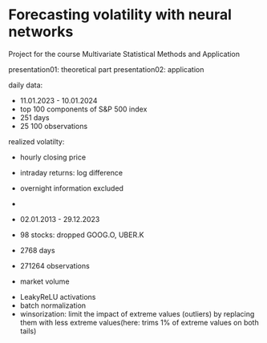 # Forecasting volatility with neural networks

Project for the course Multivariate Statistical Methods and Application

presentation01: theoretical part
presentation02: application

daily data:
- 11.01.2023 - 10.01.2024
- top 100 components of S&P 500 index
- 251 days
- 25 100 observations

realized volatilty:
- hourly closing price
- intraday returns: log difference
- overnight information excluded
- 



- 02.01.2013 - 29.12.2023
- 98 stocks: dropped GOOG.O, UBER.K
- 2768 days
- 271264 observations
+ market volume

- LeakyReLU activations
- batch normalization
- winsorization: limit the impact of extreme values (outliers) by replacing them with less     extreme values(here: trims 1% of extreme values on both tails)

